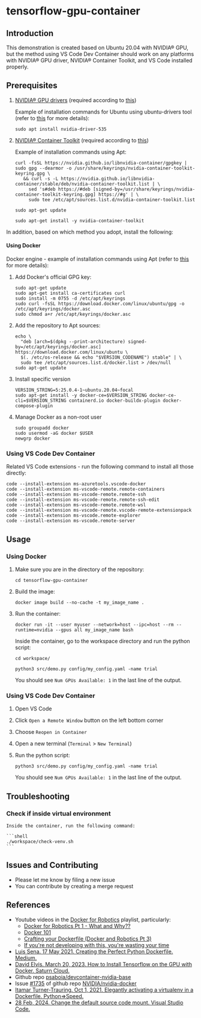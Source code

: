 # tensorflow-gpu-container

## Introduction

This demonstration is created based on Ubuntu 20.04 with NVIDIA® GPU, but the method using VS Code Dev Container should work on any platforms with NVIDIA® GPU driver, NVIDIA® Container Toolkit, and VS Code installed properly.

## Prerequisites

1. [NVIDIA® GPU drivers](https://www.nvidia.com/download/index.aspx?lang=en-us) (required according to [this](https://www.tensorflow.org/install/pip))

   Example of installation commands for Ubuntu using ubuntu-drivers tool (refer to [this](https://ubuntu.com/server/docs/nvidia-drivers-installation) for more details):

   ```shell
   sudo apt install nvidia-driver-535
   ```

2. [NVIDIA® Container Toolkit](https://docs.nvidia.com/datacenter/cloud-native/container-toolkit/latest/install-guide.html) (required according to [this](https://github.com/NVIDIA/nvidia-docker/issues/1243))

   Example of installation commands using Apt:

   ```shell
   curl -fsSL https://nvidia.github.io/libnvidia-container/gpgkey | sudo gpg --dearmor -o /usr/share/keyrings/nvidia-container-toolkit-keyring.gpg \
      && curl -s -L https://nvidia.github.io/libnvidia-container/stable/deb/nvidia-container-toolkit.list | \
        sed 's#deb https://#deb [signed-by=/usr/share/keyrings/nvidia-container-toolkit-keyring.gpg] https://#g' | \
        sudo tee /etc/apt/sources.list.d/nvidia-container-toolkit.list
   ```

   ```shell
   sudo apt-get update
   ```

   ```shell
   sudo apt-get install -y nvidia-container-toolkit
   ```

In addition, based on which method you adopt, install the following:

#### Using Docker

Docker engine - example of installation commands using Apt (refer to [this](https://docs.docker.com/engine/install/ubuntu/) for more details):

1. Add Docker's official GPG key:

   ```shell
   sudo apt-get update
   sudo apt-get install ca-certificates curl
   sudo install -m 0755 -d /etc/apt/keyrings
   sudo curl -fsSL https://download.docker.com/linux/ubuntu/gpg -o /etc/apt/keyrings/docker.asc
   sudo chmod a+r /etc/apt/keyrings/docker.asc
   ```

2. Add the repository to Apt sources:

   ```shell
   echo \
     "deb [arch=$(dpkg --print-architecture) signed-by=/etc/apt/keyrings/docker.asc] https://download.docker.com/linux/ubuntu \
     $(. /etc/os-release && echo "$VERSION_CODENAME") stable" | \
     sudo tee /etc/apt/sources.list.d/docker.list > /dev/null
   sudo apt-get update
   ```

3. Install specific version

   ```shell
   VERSION_STRING=5:25.0.4-1~ubuntu.20.04~focal
   sudo apt-get install -y docker-ce=$VERSION_STRING docker-ce-cli=$VERSION_STRING containerd.io docker-buildx-plugin docker-compose-plugin
   ```

4. Manage Docker as a non-root user

   ```shell
   sudo groupadd docker
   sudo usermod -aG docker $USER
   newgrp docker
   ```

### Using VS Code Dev Container

Related VS Code extensions - run the following command to install all those directly:

```shell
code --install-extension ms-azuretools.vscode-docker
code --install-extension ms-vscode-remote.remote-containers
code --install-extension ms-vscode-remote.remote-ssh
code --install-extension ms-vscode-remote.remote-ssh-edit
code --install-extension ms-vscode-remote.remote-wsl
code --install-extension ms-vscode-remote.vscode-remote-extensionpack
code --install-extension ms-vscode.remote-explorer
code --install-extension ms-vscode.remote-server
```

## Usage

### Using Docker

1. Make sure you are in the directory of the repository:

   ```shell
   cd tensorflow-gpu-container
   ```

2. Build the image:

   ```shell
   docker image build --no-cache -t my_image_name .
   ```

3. Run the container:

   ```shell
   docker run -it --user myuser --network=host --ipc=host --rm --runtime=nvidia --gpus all my_image_name bash
   ```

   Inside the container, go to the workspace directory and run the python script:

   ```shell
   cd workspace/
   ```

   ```shell
   python3 src/demo.py config/my_config.yaml -name trial
   ```

   You should see `Num GPUs Available: 1` in the last line of the output.

### Using VS Code Dev Container

1. Open VS Code
2. Click `Open a Remote Window` button on the left bottom corner
3. Choose `Reopen in Container`
4. Open a new terminal (`Terminal` > `New Terminal`)
5. Run the python script:

   ```shell
   python3 src/demo.py config/my_config.yaml -name trial
   ```

   You should see `Num GPUs Available: 1` in the last line of the output.

## Troubleshooting

### Check if inside virtual environment

    Inside the container, run the following command:

    ```shell
    ./workspace/check-venv.sh
    ```

## Issues and Contributing

- Please let me know by filing a new issue
- You can contribute by creating a merge request

## References

- Youtube videos in the [Docker for Robotics](https://youtube.com/playlist?list=PLunhqkrRNRhaqt0UfFxxC_oj7jscss2qe&si=DJsoV8bdb9sBNla1) playlist, particularly:
  - [Docker for Robotics Pt 1 - What and Why??](https://youtu.be/XcJzOYe3E6M?si=RBG0st91x6W4ZwqQ)
  - [Docker 101](https://youtu.be/SAMPOK_lazw?si=C21XBgWSUklJrF7V)
  - [Crafting your Dockerfile (Docker and Robotics Pt 3)](https://youtu.be/RbP5cARP-SM?si=2b9hBJycudqfRRVO)
  - [If you're not developing with this, you're wasting your time](https://youtu.be/dihfA7Ol6Mw?si=ycL2EEmm_EIIJGLh)
- [Luis Sena. 17 May 2021. Creating the Perfect Python Dockerfile. Medium.](https://luis-sena.medium.com/creating-the-perfect-python-dockerfile-51bdec41f1c8)
- [David Elvis. March 20, 2023. How to Install Tensorflow on the GPU with Docker. Saturn Cloud.](https://saturncloud.io/blog/how-to-install-tensorflow-on-the-gpu-with-docker/)
- Github repo [psaboia/devcontainer-nvidia-base](https://github.com/psaboia/devcontainer-nvidia-base)
- Issue [#1735](https://github.com/NVIDIA/nvidia-docker/issues/1735) of github repo [NVIDIA/nvidia-docker](https://github.com/NVIDIA/nvidia-docker)
- [Itamar Turner-Trauring. Oct 1, 2021. Elegantly activating a virtualenv in a Dockerfile. Python⇒Speed.](https://pythonspeed.com/articles/activate-virtualenv-dockerfile/)
- [28 Feb, 2024. Change the default source code mount. Visual Studio Code.](https://code.visualstudio.com/remote/advancedcontainers/change-default-source-mount)
